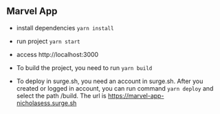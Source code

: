 ## Marvel App

* install dependencies `yarn install`
* run project `yarn start`
* access http://localhost:3000

* To build the project, you need to run `yarn build`
* To deploy in surge.sh, you need an account in surge.sh. After you created or logged in account, you can run command `yarn deploy` and select the path /build. The url is https://marvel-app-nicholasess.surge.sh
